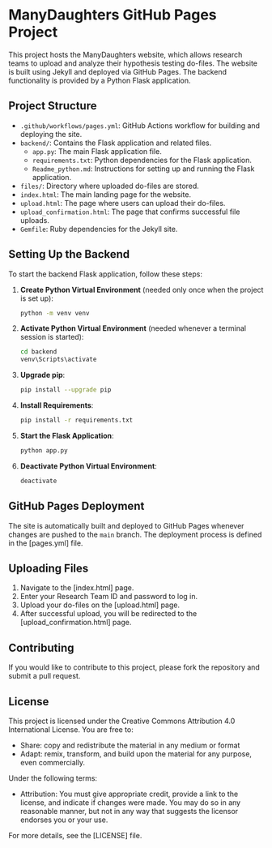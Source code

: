 # ManyDaughters GitHub Pages Project

This project hosts the ManyDaughters website, which allows research teams to upload and analyze their hypothesis testing do-files. The website is built using Jekyll and deployed via GitHub Pages. The backend functionality is provided by a Python Flask application.

## Project Structure

- `.github/workflows/pages.yml`: GitHub Actions workflow for building and deploying the site.
- `backend/`: Contains the Flask application and related files.
  - `app.py`: The main Flask application file.
  - `requirements.txt`: Python dependencies for the Flask application.
  - `Readme_python.md`: Instructions for setting up and running the Flask application.
- `files/`: Directory where uploaded do-files are stored.
- `index.html`: The main landing page for the website.
- `upload.html`: The page where users can upload their do-files.
- `upload_confirmation.html`: The page that confirms successful file uploads.
- `Gemfile`: Ruby dependencies for the Jekyll site.

## Setting Up the Backend

To start the backend Flask application, follow these steps:

1. **Create Python Virtual Environment** (needed only once when the project is set up):
    ```sh
    python -m venv venv
    ```

2. **Activate Python Virtual Environment** (needed whenever a terminal session is started):
    ```sh
    cd backend
    venv\Scripts\activate
    ```

3. **Upgrade pip**:
    ```sh
    pip install --upgrade pip
    ```

4. **Install Requirements**:
    ```sh
    pip install -r requirements.txt
    ```

5. **Start the Flask Application**:
    ```sh
    python app.py
    ```

6. **Deactivate Python Virtual Environment**:
    ```sh
    deactivate
    ```

## GitHub Pages Deployment

The site is automatically built and deployed to GitHub Pages whenever changes are pushed to the `main` branch. The deployment process is defined in the [pages.yml] file.

## Uploading Files

1. Navigate to the [index.html] page.
2. Enter your Research Team ID and password to log in.
3. Upload your do-files on the [upload.html] page.
4. After successful upload, you will be redirected to the [upload_confirmation.html] page.

## Contributing

If you would like to contribute to this project, please fork the repository and submit a pull request.

## License

This project is licensed under the Creative Commons Attribution 4.0 International License. You are free to:

- Share: copy and redistribute the material in any medium or format
- Adapt: remix, transform, and build upon the material for any purpose, even commercially.

Under the following terms:

- Attribution: You must give appropriate credit, provide a link to the license, and indicate if changes were made. You may do so in any reasonable manner, but not in any way that suggests the licensor endorses you or your use.

For more details, see the [LICENSE] file.
